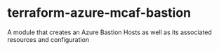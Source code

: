 # terraform-azure-mcaf-bastion
A module that creates an Azure Bastion Hosts as well as its associated resources and configuration
